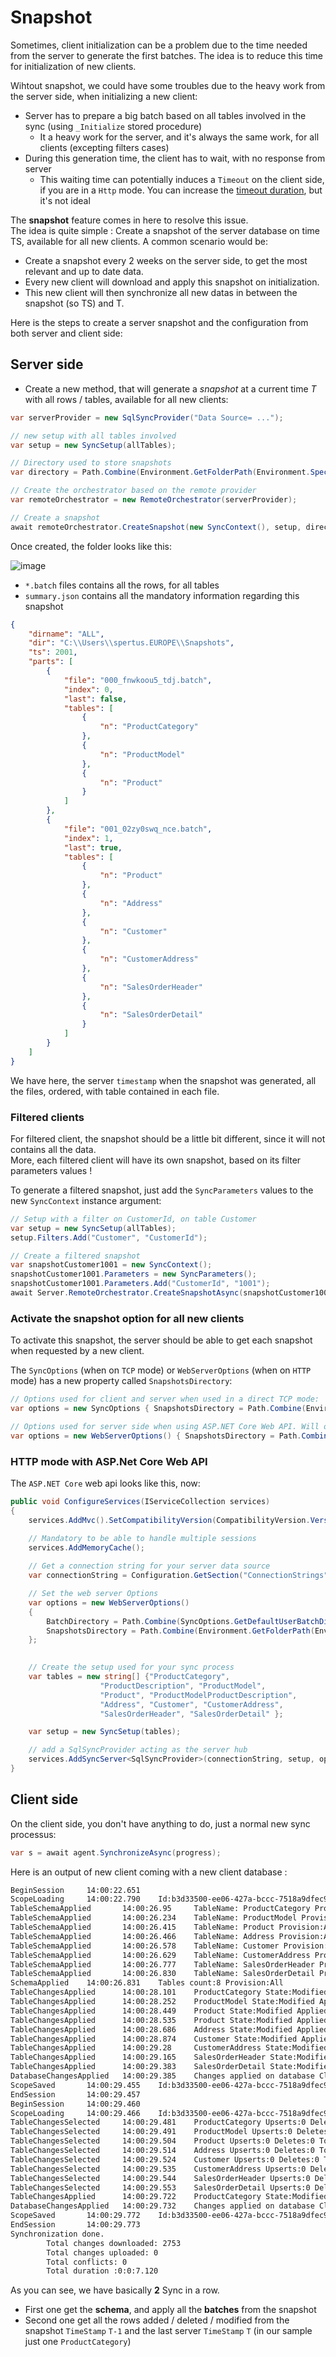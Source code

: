 # Snapshot

Sometimes, client initialization can be a problem due to the time needed from the server to generate the first batches.
The idea is to reduce this time for initialization of new clients.

Wihtout snapshot, we could have some troubles due to the heavy work from the server side, when initializing a new client:
- Server has to prepare a big batch based on all tables involved in the sync (using `_Initialize` stored procedure)
  - It a heavy work for the server, and it's always the same work, for all clients (excepting filters cases)
- During this generation time, the client has to wait, with no response from server
  - This waiting time can potentially induces a `Timeout` on the client side, if you are in a `Http` mode. You can increase the [timeout duration](https://mimetis.github.io/Dotmim.Sync/Timeout), but it's not ideal


The **snapshot** feature comes in here to resolve this issue.   
The idea is quite simple : Create a snapshot of the server database on time TS, available for all new clients.
A common scenario would be:
- Create a snapshot every 2 weeks on the server side, to get the most relevant and up to date data.
- Every new client will download and apply this snapshot on initialization.
- This new client will then synchronize all new datas in between the snapshot (so TS) and T.

Here is the steps to create a server snapshot and the configuration from both server and client side:

## Server side

- Create a new method, that will generate a *snapshot* at a current time *T* with all rows / tables, available for all new clients:

``` cs
var serverProvider = new SqlSyncProvider("Data Source= ...");

// new setup with all tables involved
var setup = new SyncSetup(allTables);

// Directory used to store snapshots
var directory = Path.Combine(Environment.GetFolderPath(Environment.SpecialFolder.UserProfile), "Snapshots");

// Create the orchestrator based on the remote provider
var remoteOrchestrator = new RemoteOrchestrator(serverProvider);

// Create a snapshot
await remoteOrchestrator.CreateSnapshot(new SyncContext(), setup, directory, 500, CancellationToken.None);

```
Once created, the folder looks like this:

![image](https://user-images.githubusercontent.com/4592555/73745385-311c0900-4753-11ea-98d1-915df4bd2b9c.png)

- `*.batch` files contains all the rows, for all tables
- `summary.json` contains all the mandatory information regarding this snapshot

``` json
{
    "dirname": "ALL",
    "dir": "C:\\Users\\spertus.EUROPE\\Snapshots",
    "ts": 2001,
    "parts": [
        {
            "file": "000_fnwkoou5_tdj.batch",
            "index": 0,
            "last": false,
            "tables": [
                {
                    "n": "ProductCategory"
                },
                {
                    "n": "ProductModel"
                },
                {
                    "n": "Product"
                }
            ]
        },
        {
            "file": "001_02zy0swq_nce.batch",
            "index": 1,
            "last": true,
            "tables": [
                {
                    "n": "Product"
                },
                {
                    "n": "Address"
                },
                {
                    "n": "Customer"
                },
                {
                    "n": "CustomerAddress"
                },
                {
                    "n": "SalesOrderHeader"
                },
                {
                    "n": "SalesOrderDetail"
                }
            ]
        }
    ]
}
```
We have here, the server `timestamp` when the snapshot was generated, all the files, ordered, with table contained in each file.

### Filtered clients

For filtered client, the snapshot should be a little bit different, since it will not contains all the data.  
More, each filtered client will have its own snapshot, based on its filter parameters values  !

To generate a filtered snapshot, just add the `SyncParameters` values to the new `SyncContext` instance argument:
``` cs
// Setup with a filter on CustomerId, on table Customer
var setup = new SyncSetup(allTables);
setup.Filters.Add("Customer", "CustomerId");

// Create a filtered snapshot
var snapshotCustomer1001 = new SyncContext();
snapshotCustomer1001.Parameters = new SyncParameters();
snapshotCustomer1001.Parameters.Add("CustomerId", "1001");
await Server.RemoteOrchestrator.CreateSnapshotAsync(snapshotCustomer1001, setup, directory, 500);

```

### Activate the snapshot option for all new clients

To activate this snapshot, the server should be able to get each snapshot when requested by a new client.

The `SyncOptions` (when on `TCP` mode) or `WebServerOptions` (when on `HTTP` mode) has a new property called `SnapshotsDirectory`:
``` cs
// Options used for client and server when used in a direct TCP mode:
var options = new SyncOptions { SnapshotsDirectory = Path.Combine(Environment.GetFolderPath(Environment.SpecialFolder.UserProfile), "Snapshots") };

// Options used for server side when using ASP.NET Core Web API. Will override everything coming from SyncOptions
var options = new WebServerOptions() { SnapshotsDirectory = Path.Combine(Environment.GetFolderPath(Environment.SpecialFolder.UserProfile), "Snapshots") };
```

### HTTP mode with ASP.Net Core Web API

The `ASP.NET Core` web api looks like this, now:

``` cs
public void ConfigureServices(IServiceCollection services)
{
    services.AddMvc().SetCompatibilityVersion(CompatibilityVersion.Version_2_2);

    // Mandatory to be able to handle multiple sessions
    services.AddMemoryCache();
           
    // Get a connection string for your server data source
    var connectionString = Configuration.GetSection("ConnectionStrings")["DefaultConnection"];

    // Set the web server Options
    var options = new WebServerOptions()
    {
        BatchDirectory = Path.Combine(SyncOptions.GetDefaultUserBatchDiretory(), "server"),
        SnapshotsDirectory = Path.Combine(Environment.GetFolderPath(Environment.SpecialFolder.UserProfile), "Snapshots")
    };
        

    // Create the setup used for your sync process
    var tables = new string[] {"ProductCategory",
                    "ProductDescription", "ProductModel",
                    "Product", "ProductModelProductDescription",
                    "Address", "Customer", "CustomerAddress",
                    "SalesOrderHeader", "SalesOrderDetail" };

    var setup = new SyncSetup(tables);

    // add a SqlSyncProvider acting as the server hub
    services.AddSyncServer<SqlSyncProvider>(connectionString, setup, options);
}
```


## Client side

On the client side, you don't have anything to do, just a normal new sync processus:

``` cs
var s = await agent.SynchronizeAsync(progress);
```
Here is an output of new client coming with a new client database :

``` bash
BeginSession     14:00:22.651
ScopeLoading     14:00:22.790    Id:b3d33500-ee06-427a-bccc-7518a9dfec93 LastSync: LastSyncDuration:0
TableSchemaApplied       14:00:26.95     TableName: ProductCategory Provision:All
TableSchemaApplied       14:00:26.234    TableName: ProductModel Provision:All
TableSchemaApplied       14:00:26.415    TableName: Product Provision:All
TableSchemaApplied       14:00:26.466    TableName: Address Provision:All
TableSchemaApplied       14:00:26.578    TableName: Customer Provision:All
TableSchemaApplied       14:00:26.629    TableName: CustomerAddress Provision:All
TableSchemaApplied       14:00:26.777    TableName: SalesOrderHeader Provision:All
TableSchemaApplied       14:00:26.830    TableName: SalesOrderDetail Provision:All
SchemaApplied    14:00:26.831    Tables count:8 Provision:All
TableChangesApplied      14:00:28.101    ProductCategory State:Modified Applied:41 Failed:0
TableChangesApplied      14:00:28.252    ProductModel State:Modified Applied:128 Failed:0
TableChangesApplied      14:00:28.449    Product State:Modified Applied:201 Failed:0
TableChangesApplied      14:00:28.535    Product State:Modified Applied:295 Failed:0
TableChangesApplied      14:00:28.686    Address State:Modified Applied:450 Failed:0
TableChangesApplied      14:00:28.874    Customer State:Modified Applied:847 Failed:0
TableChangesApplied      14:00:29.28     CustomerAddress State:Modified Applied:417 Failed:0
TableChangesApplied      14:00:29.165    SalesOrderHeader State:Modified Applied:32 Failed:0
TableChangesApplied      14:00:29.383    SalesOrderDetail State:Modified Applied:542 Failed:0
DatabaseChangesApplied   14:00:29.385    Changes applied on database Client: Applied: 2752 Failed: 0
ScopeSaved       14:00:29.455    Id:b3d33500-ee06-427a-bccc-7518a9dfec93 LastSync:04/02/2020 13:00:29 LastSyncDuration:68091840
EndSession       14:00:29.457
BeginSession     14:00:29.460
ScopeLoading     14:00:29.466    Id:b3d33500-ee06-427a-bccc-7518a9dfec93 LastSync:04/02/2020 13:00:29 LastSyncDuration:68091840
TableChangesSelected     14:00:29.481    ProductCategory Upserts:0 Deletes:0 TotalChanges:0
TableChangesSelected     14:00:29.491    ProductModel Upserts:0 Deletes:0 TotalChanges:0
TableChangesSelected     14:00:29.504    Product Upserts:0 Deletes:0 TotalChanges:0
TableChangesSelected     14:00:29.514    Address Upserts:0 Deletes:0 TotalChanges:0
TableChangesSelected     14:00:29.524    Customer Upserts:0 Deletes:0 TotalChanges:0
TableChangesSelected     14:00:29.535    CustomerAddress Upserts:0 Deletes:0 TotalChanges:0
TableChangesSelected     14:00:29.544    SalesOrderHeader Upserts:0 Deletes:0 TotalChanges:0
TableChangesSelected     14:00:29.553    SalesOrderDetail Upserts:0 Deletes:0 TotalChanges:0
TableChangesApplied      14:00:29.722    ProductCategory State:Modified Applied:1 Failed:0
DatabaseChangesApplied   14:00:29.732    Changes applied on database Client: Applied: 1 Failed: 0
ScopeSaved       14:00:29.772    Id:b3d33500-ee06-427a-bccc-7518a9dfec93 LastSync:04/02/2020 13:00:29 LastSyncDuration:71205855
EndSession       14:00:29.773
Synchronization done.
        Total changes downloaded: 2753
        Total changes uploaded: 0
        Total conflicts: 0
        Total duration :0:0:7.120
```
As you can see, we have basically **2** Sync in a row.

- First one get the **schema**, and apply all the **batches** from the snapshot
- Second one get all the rows added / deleted / modified from the snapshot `TimeStamp` `T-1` and the last server `TimeStamp` `T` (in our sample just one `ProductCategory`)



